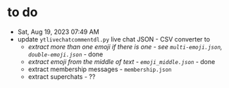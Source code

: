 # to do
* Sat, Aug 19, 2023 07:49 AM
* update `ytlivechatcommentdl.py` live chat JSON - CSV converter to 
  * *extract more than one emoji if there is one - see `multi-emoji.json`, `double-emoji.json`* - done
  * *extract emoji from the middle of text - `emoji_middle.json`* - done
  * extract membership messages - `membership.json`
  * extract superchats - ??